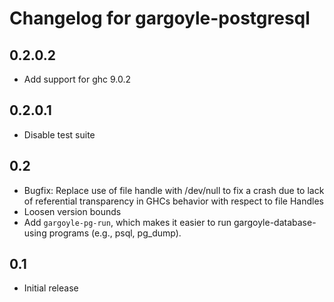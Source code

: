 # Changelog for gargoyle-postgresql
 
## 0.2.0.2

* Add support for ghc 9.0.2

## 0.2.0.1

* Disable test suite

## 0.2

* Bugfix: Replace use of file handle with /dev/null to fix a crash due to lack of referential transparency in GHCs behavior with respect to file Handles
* Loosen version bounds
* Add `gargoyle-pg-run`, which makes it easier to run gargoyle-database-using programs (e.g., psql, pg_dump).

## 0.1

* Initial release
